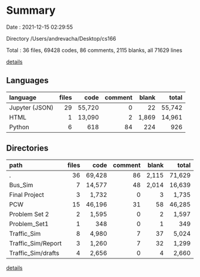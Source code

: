 # Summary

Date : 2021-12-15 02:29:55

Directory /Users/andrevacha/Desktop/cs166

Total : 36 files,  69428 codes, 86 comments, 2115 blanks, all 71629 lines

[details](details.md)

## Languages
| language | files | code | comment | blank | total |
| :--- | ---: | ---: | ---: | ---: | ---: |
| Jupyter (JSON) | 29 | 55,720 | 0 | 22 | 55,742 |
| HTML | 1 | 13,090 | 2 | 1,869 | 14,961 |
| Python | 6 | 618 | 84 | 224 | 926 |

## Directories
| path | files | code | comment | blank | total |
| :--- | ---: | ---: | ---: | ---: | ---: |
| . | 36 | 69,428 | 86 | 2,115 | 71,629 |
| Bus_Sim | 7 | 14,577 | 48 | 2,014 | 16,639 |
| Final Project | 3 | 1,732 | 0 | 3 | 1,735 |
| PCW | 15 | 46,196 | 31 | 58 | 46,285 |
| Problem Set 2 | 2 | 1,595 | 0 | 2 | 1,597 |
| Problem_Set1 | 1 | 348 | 0 | 1 | 349 |
| Traffic_Sim | 8 | 4,980 | 7 | 37 | 5,024 |
| Traffic_Sim/Report | 3 | 1,260 | 7 | 32 | 1,299 |
| Traffic_Sim/drafts | 4 | 2,656 | 0 | 4 | 2,660 |

[details](details.md)